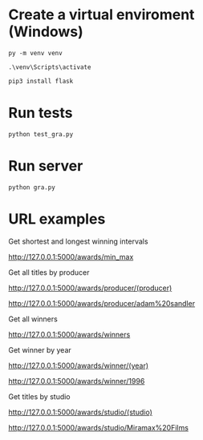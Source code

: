 # Create a virtual enviroment (Windows)

`py -m venv venv`

`.\venv\Scripts\activate`

`pip3 install flask`



# Run tests 

`python test_gra.py`



# Run server

`python gra.py`



# URL examples


Get shortest and longest winning intervals

http://127.0.0.1:5000/awards/min_max



Get all titles by producer

http://127.0.0.1:5000/awards/producer/(producer)

http://127.0.0.1:5000/awards/producer/adam%20sandler



Get all winners

http://127.0.0.1:5000/awards/winners


Get winner by year

http://127.0.0.1:5000/awards/winner/(year)

http://127.0.0.1:5000/awards/winner/1996


Get titles by studio

http://127.0.0.1:5000/awards/studio/(studio)

http://127.0.0.1:5000/awards/studio/Miramax%20Films
